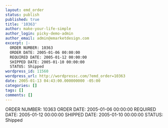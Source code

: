 ```yaml
---
layout: emd_order
status: publish
published: true
title: '10363'
author: make-your-life-simple
author_login: picky-demo-admin
author_email: admin@emarketdesign.com
excerpt: |-
  ORDER NUMBER: 10363
  ORDER DATE: 2005-01-06 00:00:00
  REQUIRED DATE: 2005-01-12 00:00:00
  SHIPPED DATE: 2005-01-10 00:00:00
  STATUS: Shipped
wordpress_id: 11560
wordpress_url: http://wordpressc.com/?emd_order=10363
date: 2005-01-13 04:43:00.000000000 -05:00
categories: []
tags: []
comments: []
---
```

ORDER NUMBER: 10363
ORDER DATE: 2005-01-06 00:00:00
REQUIRED DATE: 2005-01-12 00:00:00
SHIPPED DATE: 2005-01-10 00:00:00
STATUS: Shipped
